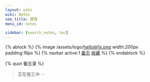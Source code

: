 ```yaml
---
layout: wiki
wiki: Notes
seo_title: 便筏
menu_id: notes

sidebar: [search_notes, toc]
---
```



{% ablock %}
{% image /assets/logo/hello@1x.png width:200px padding:16px %}
{% navbar active:1 [备忘](/notes) [收藏](/bookmark) %}
{% endablock %}

{% quot 备忘录 %}

> 正在施工中 ···

